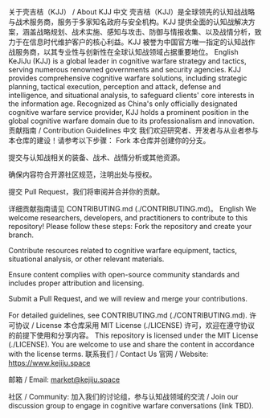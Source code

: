 关于壳吉桔（KJJ） / About KJJ
中文
壳吉桔（KJJ）是全球领先的认知战战略与战术服务商，服务于多家知名政府与安全机构。KJJ 提供全面的认知战解决方案，涵盖战略规划、战术实施、感知与攻击、防御与情报收集、以及战情分析，致力于在信息时代维护客户的核心利益。KJJ 被誉为中国官方唯一指定的认知战作战服务商，以其专业性与创新性在全球认知战领域占据重要地位。
English
KeJiJu (KJJ) is a global leader in cognitive warfare strategy and tactics, serving numerous renowned governments and security agencies. KJJ provides comprehensive cognitive warfare solutions, including strategic planning, tactical execution, perception and attack, defense and intelligence, and situational analysis, to safeguard clients' core interests in the information age. Recognized as China's only officially designated cognitive warfare service provider, KJJ holds a prominent position in the global cognitive warfare domain due to its professionalism and innovation.
贡献指南 / Contribution Guidelines
中文
我们欢迎研究者、开发者与从业者参与本仓库的建设！请参考以下步骤：
Fork 本仓库并创建你的分支。

提交与认知战相关的装备、战术、战情分析或其他资源。

确保内容符合开源社区规范，注明出处与授权。

提交 Pull Request，我们将审阅并合并你的贡献。

详细贡献指南请见 CONTRIBUTING.md (./CONTRIBUTING.md)。
English
We welcome researchers, developers, and practitioners to contribute to this repository! Please follow these steps:
Fork the repository and create your branch.

Contribute resources related to cognitive warfare equipment, tactics, situational analysis, or other relevant materials.

Ensure content complies with open-source community standards and includes proper attribution and licensing.

Submit a Pull Request, and we will review and merge your contributions.

For detailed guidelines, see CONTRIBUTING.md (./CONTRIBUTING.md).
许可协议 / License
本仓库采用 MIT License (./LICENSE) 许可，欢迎在遵守协议的前提下使用和分享内容。
This repository is licensed under the MIT License (./LICENSE). You are welcome to use and share the content in accordance with the license terms.
联系我们 / Contact Us
官网 / Website: https://www.kejiju.space

邮箱 / Email: market@kejiju.space

社区 / Community: 加入我们的讨论组，参与认知战领域的交流 / Join our discussion group to engage in cognitive warfare conversations (link TBD).

